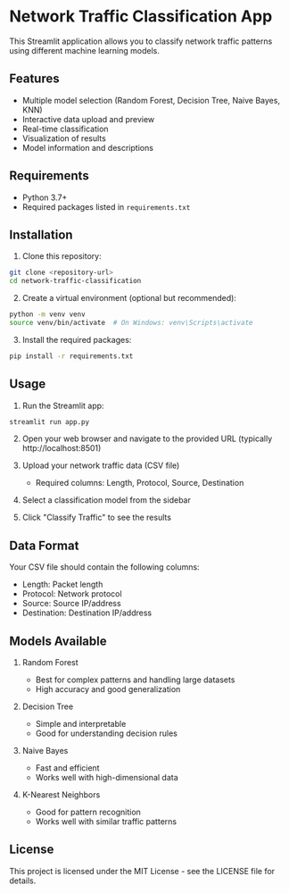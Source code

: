 # Network Traffic Classification App

This Streamlit application allows you to classify network traffic patterns using different machine learning models.

## Features

- Multiple model selection (Random Forest, Decision Tree, Naive Bayes, KNN)
- Interactive data upload and preview
- Real-time classification
- Visualization of results
- Model information and descriptions

## Requirements

- Python 3.7+
- Required packages listed in `requirements.txt`

## Installation

1. Clone this repository:
```bash
git clone <repository-url>
cd network-traffic-classification
```

2. Create a virtual environment (optional but recommended):
```bash
python -m venv venv
source venv/bin/activate  # On Windows: venv\Scripts\activate
```

3. Install the required packages:
```bash
pip install -r requirements.txt
```

## Usage

1. Run the Streamlit app:
```bash
streamlit run app.py
```

2. Open your web browser and navigate to the provided URL (typically http://localhost:8501)

3. Upload your network traffic data (CSV file)
   - Required columns: Length, Protocol, Source, Destination

4. Select a classification model from the sidebar

5. Click "Classify Traffic" to see the results

## Data Format

Your CSV file should contain the following columns:
- Length: Packet length
- Protocol: Network protocol
- Source: Source IP/address
- Destination: Destination IP/address

## Models Available

1. Random Forest
   - Best for complex patterns and handling large datasets
   - High accuracy and good generalization

2. Decision Tree
   - Simple and interpretable
   - Good for understanding decision rules

3. Naive Bayes
   - Fast and efficient
   - Works well with high-dimensional data

4. K-Nearest Neighbors
   - Good for pattern recognition
   - Works well with similar traffic patterns

## License

This project is licensed under the MIT License - see the LICENSE file for details. 